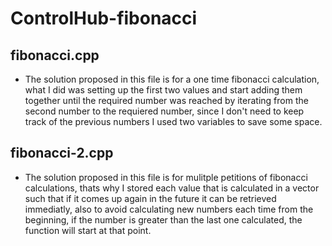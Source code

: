 # ControlHub-fibonacci

## fibonacci.cpp
  - The solution proposed in this file is for a one time fibonacci calculation, what I did was setting up the first two values and start adding them together until the required number was reached by iterating from the second number to the requiered number, since I don't need to keep track of the previous numbers I used two variables to save some space.

## fibonacci-2.cpp
  - The solution proposed in this file is for mulitple petitions of fibonacci calculations, thats why I stored each value that is calculated in a vector such that if it comes up again in the future it can be retrieved immediatly, also to avoid calculating new numbers each time from the beginning, if the number is greater than the last one calculated, the function will start at that point.
